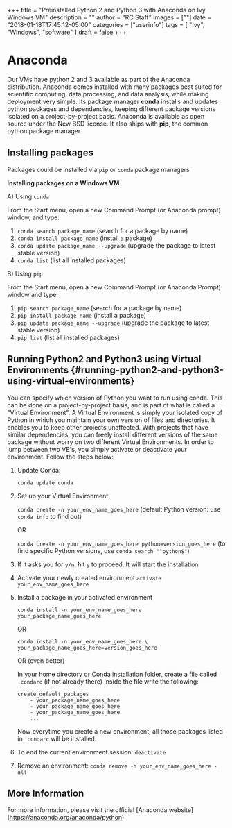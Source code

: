 +++
title = "Preinstalled Python 2 and Python 3 with Anaconda on Ivy Windows VM"
description = ""
author = "RC Staff"
images = [""]
date = "2018-01-18T17:45:12-05:00"
categories = ["userinfo"]
tags = [
    "Ivy", 
    "Windows",
    "software"
]
draft = false
+++

# Anaconda

Our VMs have python 2 and 3 available as part of the Anaconda 
distribution. Anaconda comes installed with many packages best suited 
for scientific computing, data processing, and data analysis, while making deployment
very simple. Its package manager **conda** installs and updates python packages and 
dependencies, keeping different package versions isolated on a project-by-project basis.
Anaconda is available as open source under the New BSD license. It also ships 
with **pip**, the common python package manager. 

## Installing packages 

Packages could be installed via ```pip``` or ```conda``` package managers


**Installing packages on a Windows VM**

A) Using ```conda``` 

From the Start menu, open a new Command Prompt (or Anaconda prompt) window, and type:

1. ```conda search package_name``` (search for a package by name)
2. ```conda install package_name``` (install a package)
3. ```conda update package_name --upgrade``` (upgrade the package to latest stable version)
4. ```conda list``` (list all installed packages)

B) Using ```pip```

From the Start menu, open a new Command Prompt (or Anaconda Prompt) window and type:

1. ```pip search package_name``` (search for a package by name)
2. ```pip install package_name``` (install a package)
3. ```pip update package_name --upgrade``` (upgrade the package to latest stable version)
4. ```pip list``` (list all installed packages)

## Running Python2 and Python3 using Virtual Environments {#running-python2-and-python3-using-virtual-environments}

You can specify which version of Python you want to run using conda. This can be done 
on a project-by-project basis, and is part of what is called a "Virtual Environment". 
A Virtual Environment is simply your isolated copy of Python in which you maintain your
own version of files and directories. It enables you to keep other projects unaffected.
With projects that have similar dependencies, you can freely install different versions
of the same package without worry on two different Virtual Environments. In order to jump
between two VE's, you simply activate or deactivate your environment. Follow the steps below:

1. Update Conda:

	```conda update conda``` 

2.  Set up your Virtual Environment:

	```conda create -n your_env_name_goes_here``` (default Python version: use ```conda info``` to find out)

	OR 

	```conda create -n your_env_name_goes_here python=version_goes_here``` (to find specific Python versions, use ```conda search "^python$"```)

3. If it asks you for ```y/n```, hit ```y``` to proceed. It will start the installation
4. Activate your newly created environment ```activate your_env_name_goes_here```
5. Install a package in your activated environment

	```conda install -n your_env_name_goes_here your_package_name_goes_here```

	OR 

	```conda install -n your_env_name_goes_here \ your_package_name_goes_here=version_goes_here```

	OR (even better)

	In your home directory or Conda installation folder, create a file called ```.condarc``` (if not already there)
	Inside the file write the following:
	```
	create_default_packages
		- your_package_name_goes_here
		- your_package_name_goes_here
		- your_package_name_goes_here
		...
	```
	Now everytime you create a new environment, all those packages listed in ```.condarc``` will be installed.
6. To end the current environment session:
	```deactivate```
7. Remove an environment:
```conda remove -n your_env_name_goes_here -all```

## More Information

For more information, please visit the official [Anaconda website] (https://anaconda.org/anaconda/python)